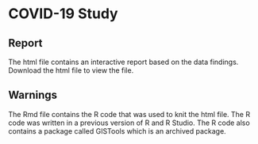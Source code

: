 # COVID-19 Study

## Report
The html file contains an interactive report based on the data findings. Download the html file to view the file.

## Warnings
The Rmd file contains the R code that was used to knit the html file. The R code was written in a previous version of R and R Studio.
The R code also contains a package called GISTools which is an archived package. 
